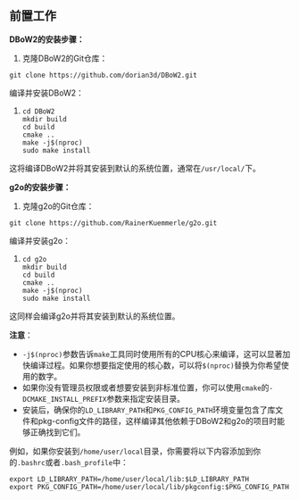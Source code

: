 ## 前置工作

**DBoW2的安装步骤：**

1. 克隆DBoW2的Git仓库：

```
git clone https://github.com/dorian3d/DBoW2.git
```

编译并安装DBoW2：

1. ```shell
   cd DBoW2
   mkdir build
   cd build
   cmake ..
   make -j$(nproc)
   sudo make install
   ```

这将编译DBoW2并将其安装到默认的系统位置，通常在`/usr/local/`下。

**g2o的安装步骤：**

1. 克隆g2o的Git仓库：

```shell
git clone https://github.com/RainerKuemmerle/g2o.git
```

编译并安装g2o：

1. ```shell
   cd g2o
   mkdir build
   cd build
   cmake ..
   make -j$(nproc)
   sudo make install
   ```

这同样会编译g2o并将其安装到默认的系统位置。

**注意**：

- `-j$(nproc)`参数告诉`make`工具同时使用所有的CPU核心来编译，这可以显著加快编译过程。如果你想要指定使用的核心数，可以将`$(nproc)`替换为你希望使用的数字。
- 如果你没有管理员权限或者想要安装到非标准位置，你可以使用`cmake`的`-DCMAKE_INSTALL_PREFIX`参数来指定安装目录。
- 安装后，确保你的`LD_LIBRARY_PATH`和`PKG_CONFIG_PATH`环境变量包含了库文件和pkg-config文件的路径，这样编译其他依赖于DBoW2和g2o的项目时能够正确找到它们。

例如，如果你安装到`/home/user/local`目录，你需要将以下内容添加到你的`.bashrc`或者`.bash_profile`中：

```shell
export LD_LIBRARY_PATH=/home/user/local/lib:$LD_LIBRARY_PATH
export PKG_CONFIG_PATH=/home/user/local/lib/pkgconfig:$PKG_CONFIG_PATH
```